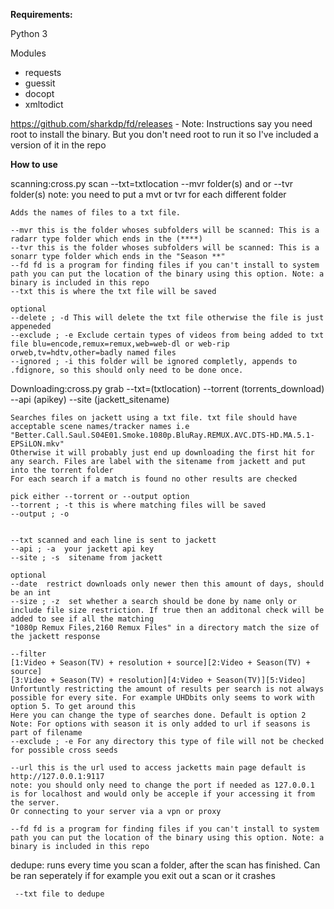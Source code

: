 **Requirements:**

Python 3

Modules
- requests
- guessit
- docopt
- xmltodict

https://github.com/sharkdp/fd/releases - Note: Instructions say you need root to install the binary. But you don't need root to run it so I've included a version of it in the repo


**How to use**

scanning:cross.py scan --txt=txtlocation --mvr folder(s) and or --tvr folder(s)
note: you need to put a mvt or tvr for each different folder 

    Adds the names of files to a txt file.
    
    --mvr this is the folder whoses subfolders will be scanned: This is a radarr type folder which ends in the (****)
    --tvr this is the folder whoses subfolders will be scanned: This is a sonarr type folder which ends in the "Season **"
    --fd fd is a program for finding files if you can't install to system path you can put the location of the binary using this option. Note: a binary is included in this repo
    --txt this is where the txt file will be saved
    
    optional
    --delete ; -d This will delete the txt file otherwise the file is just appeneded
    --exclude ; -e Exclude certain types of videos from being added to txt file blu=encode,remux=remux,web=web-dl or web-rip orweb,tv=hdtv,other=badly named files
    --ignored ; -i this folder will be ignored completly, appends to .fdignore, so this should only need to be done once. 
    
Downloading:cross.py grab --txt=(txtlocation) --torrent (torrents_download)  --api (apikey) --site (jackett_sitename)
    
    Searches files on jackett using a txt file. txt file should have acceptable scene names/tracker names i.e "Better.Call.Saul.S04E01.Smoke.1080p.BluRay.REMUX.AVC.DTS-HD.MA.5.1-EPSiLON.mkv"
    Otherwise it will probably just end up downloading the first hit for any search. Files are label with the sitename from jackett and put into the torrent folder
    For each search if a match is found no other results are checked
    
    pick either --torrent or --output option
    --torrent ; -t this is where matching files will be saved
    --output ; -o
    
    
    --txt scanned and each line is sent to jackett
    --api ; -a  your jackett api key
    --site ; -s  sitename from jackett
    
    optional
    --date  restrict downloads only newer then this amount of days, should be an int
    --size ; -z  set whether a search should be done by name only or include file size restriction. If true then an additonal check will be added to see if all the matching
    "1080p Remux Files,2160 Remux Files" in a directory match the size of the jackett response
    
    --filter 
    [1:Video + Season(TV) + resolution + source][2:Video + Season(TV) + source]
    [3:Video + Season(TV) + resolution][4:Video + Season(TV)][5:Video]
    Unfortuntly restricting the amount of results per search is not always possible for every site. For example UHDbits only seems to work with option 5. To get around this
    Here you can change the type of searches done. Default is option 2
    Note: For options with season it is only added to url if seasons is part of filename
    --exclude ; -e For any directory this type of file will not be checked for possible cross seeds
    
    --url this is the url used to access jacketts main page default is http://127.0.0.1:9117
    note: you should only need to change the port if needed as 127.0.0.1 is for localhost and would only be acceple if your accessing it from the server. 
    Or connecting to your server via a vpn or proxy
    
    --fd fd is a program for finding files if you can't install to system path you can put the location of the binary using this option. Note: a binary is included in this repo
    
dedupe:
    runs every time you scan a folder, after the scan has finished.
    Can be ran seperately if for example you exit out a scan or it crashes
    
     --txt file to dedupe
   
    
    
    
    
    
    
 
    
    
    
    

